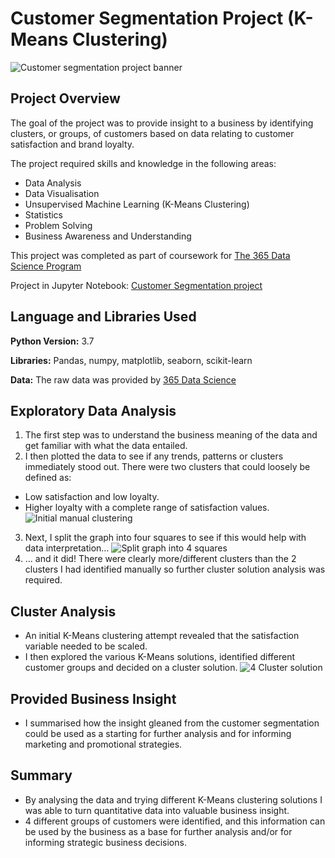 # Customer Segmentation Project (K-Means Clustering)
![Customer segmentation project banner](https://github.com/JonR45/Customer_Segmentation_Project/blob/master/Images/Customer%20Segmentation%20Project%20banner.png)
## Project Overview 
The goal of the project was to provide insight to a business by identifying clusters, or groups, of customers based on data relating to customer satisfaction and brand loyalty. 

The project required skills and knowledge in the following areas:
* Data Analysis
* Data Visualisation
* Unsupervised Machine Learning (K-Means Clustering)
* Statistics
* Problem Solving
* Business Awareness and Understanding

This project was completed as part of coursework for [The 365 Data Science Program](https://365datascience.com)

Project in Jupyter Notebook: [Customer Segmentation project](https://github.com/JonR45/Customer_Segmentation_Project/blob/master/Customer%20segmentation.ipynb)
## Language and Libraries Used
**Python Version:** 3.7

**Libraries:** Pandas, numpy, matplotlib, seaborn, scikit-learn

**Data:** The raw data was provided by [365 Data Science](https://365datascience.com)

## Exploratory Data Analysis
1. The first step was to understand the business meaning of the data and get familiar with what the data entailed. 
2. I then plotted the data to see if any trends, patterns or clusters immediately stood out. There were two clusters that could loosely be defined as:
  * Low satisfaction and low loyalty. 
  * Higher loyalty with a complete range of satisfaction values.
![Initial manual clustering](https://github.com/JonR45/Customer_Segmentation_Project/blob/master/Images/1.3.%20scatter%202%20clusters.png)
3. Next, I split the graph into four squares to see if this would help with data interpretation… 
![Split graph into 4 squares](https://github.com/JonR45/Customer_Segmentation_Project/blob/master/Images/1.4.%20Customer%20split%20loyalty%20categories.png)
4. ... and it did! There were clearly more/different clusters than the 2 clusters I had identified manually so further cluster solution analysis was required.
## Cluster Analysis
* An initial K-Means clustering attempt revealed that the satisfaction variable needed to be scaled.
* I then explored the various K-Means solutions, identified different customer groups and decided on a cluster solution.
![4 Cluster solution](https://github.com/JonR45/Customer_Segmentation_Project/blob/master/Images/4.%20K-Means4%20cluster%20names.png)
## Provided Business Insight
* I summarised how the insight gleaned from the customer segmentation could be used as a starting for further analysis and for informing marketing and promotional strategies. 
## Summary
* By analysing the data and trying different K-Means clustering solutions I was able to turn quantitative data into valuable business insight.
* 4 different groups of customers were identified, and this information can be used by the business as a base for further analysis and/or for informing strategic business decisions.
